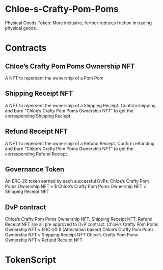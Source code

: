 # Chloe-s-Crafty-Pom-Poms
Physical Goods Token: More inclusive, further reduces friction in trading physical goods.


# Contracts

## Chloe’s Crafty Pom Poms Ownership NFT
A NFT to repersent the ownership of a Pom Pom 

## Shipping Receipt NFT
A NFT to repersent the ownership of a Shipping Reciept. 
Confirm shipping and burn "Chloe’s Crafty Pom Poms Ownership NFT" to get the corresponding Shipping Reciept.    

## Refund Receipt NFT
A NFT to repersent the ownership of a Refund Reciept. 
Confirm refunding and burn "Chloe’s Crafty Pom Poms Ownership NFT" to get the corresponding Refund Reciept.    

## Governance Token
An ERC-20 token earned by each successful DvPs:
Chloe’s Crafty Pom Poms Ownership NFT v $
Chloe’s Crafty Pom Poms Ownership NFT v Shipping Receipt NFT

## DvP contract
Chloe’s Crafty Pom Poms Ownership NFT, Shipping Receipt NFT, Refund Receipt NFT are all pre approved to DvP contract.
Chloe’s Crafty Pom Poms Ownership NFT v ERC-20 $ (Attestation based)
Chloe’s Crafty Pom Poms Ownership NFT v Shipping Receipt NFT
Chloe’s Crafty Pom Poms Ownership NFT v Refund Receipt NFT


# TokenScript
